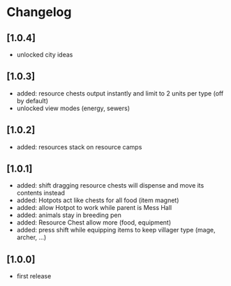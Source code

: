 # Changelog

## [1.0.4]
- unlocked city ideas

## [1.0.3]
- added: resource chests output instantly and limit to 2 units per type (off by default)
- unlocked view modes (energy, sewers)

## [1.0.2]
- added: resources stack on resource camps

## [1.0.1]
- added: shift dragging resource chests will dispense and move its contents instead
- added: Hotpots act like chests for all food (item magnet)
- added: allow Hotpot to work while parent is Mess Hall
- added: animals stay in breeding pen
- added: Resource Chest allow more (food, equipment)
- added: press shift while equipping items to keep villager type (mage, archer, ...)

## [1.0.0]
- first release